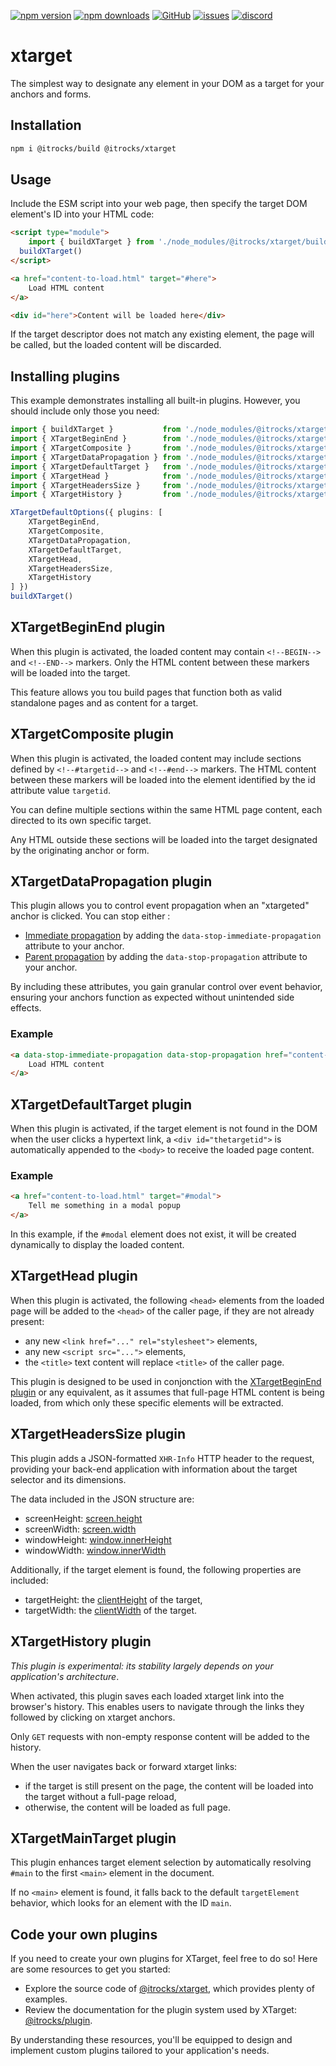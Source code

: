 [![npm version](https://img.shields.io/npm/v/@itrocks/xtarget?logo=npm)](https://www.npmjs.org/package/@itrocks/xtarget)
[![npm downloads](https://img.shields.io/npm/dm/@itrocks/xtarget)](https://www.npmjs.org/package/@itrocks/xtarget)
[![GitHub](https://img.shields.io/github/last-commit/itrocks-ts/xtarget?color=2dba4e&label=commit&logo=github)](https://github.com/itrocks-ts/xtarget)
[![issues](https://img.shields.io/github/issues/itrocks-ts/xtarget)](https://github.com/itrocks-ts/xtarget/issues)
[![discord](https://img.shields.io/discord/1314141024020467782?color=7289da&label=discord&logo=discord&logoColor=white)](https://25.re/ditr)

# xtarget

The simplest way to designate any element in your DOM as a target for your anchors and forms.

## Installation

```bash
npm i @itrocks/build @itrocks/xtarget
```

## Usage

Include the ESM script into your web page, then specify the target DOM element's ID into your HTML code:

```html
<script type="module">
	import { buildXTarget } from './node_modules/@itrocks/xtarget/build.js'
  buildXTarget()
</script>

<a href="content-to-load.html" target="#here">
	Load HTML content
</a>

<div id="here">Content will be loaded here</div>
```

If the target descriptor does not match any existing element, the page will be called,
but the loaded content will be discarded.

## Installing plugins

This example demonstrates installing all built-in plugins.
However, you should include only those you need:

```ts
import { buildXTarget }           from './node_modules/@itrocks/xtarget/build.js'
import { XTargetBeginEnd }        from './node_modules/@itrocks/xtarget/begin-end.js'
import { XTargetComposite }       from './node_modules/@itrocks/xtarget/composite.js'
import { XTargetDataPropagation } from './node_modules/@itrocks/xtarget/data-propagation.js'
import { XTargetDefaultTarget }   from './node_modules/@itrocks/xtarget/default-target.js'
import { XTargetHead }            from './node_modules/@itrocks/xtarget/head.js'
import { XTargetHeadersSize }     from './node_modules/@itrocks/xtarget/headers-size.js'
import { XTargetHistory }         from './node_modules/@itrocks/xtarget/history.js'

XTargetDefaultOptions({ plugins: [
	XTargetBeginEnd,
	XTargetComposite,
	XTargetDataPropagation,
	XTargetDefaultTarget,
	XTargetHead,
	XTargetHeadersSize,
	XTargetHistory
] })
buildXTarget()
```

## XTargetBeginEnd plugin

When this plugin is activated, the loaded content may contain `<!--BEGIN-->` and `<!--END-->` markers.
Only the HTML content between these markers will be loaded into the target.

This feature allows you tou build pages that function both as valid standalone pages and as content for a target.

## XTargetComposite plugin

When this plugin is activated, the loaded content may include sections defined by `<!--#targetid-->` and `<!--#end-->`
markers.
The HTML content between these markers will be loaded into the element identified by the id attribute value `targetid`.

You can define multiple sections within the same HTML page content, each directed to its own specific target.

Any HTML outside these sections will be loaded into the target designated by the originating anchor or form.

## XTargetDataPropagation plugin

This plugin allows you to control event propagation when an "xtargeted" anchor is clicked.
You can stop either :
- [Immediate propagation](https://developer.mozilla.org/docs/Web/API/Event/stopImmediatePropagation)
  by adding the `data-stop-immediate-propagation` attribute to your anchor.
- [Parent propagation](https://developer.mozilla.org/docs/Web/API/Event/stopPropagation)
  by adding the `data-stop-propagation` attribute to your anchor.

By including these attributes, you gain granular control over event behavior,
ensuring your anchors function as expected without unintended side effects.

### Example

```html
<a data-stop-immediate-propagation data-stop-propagation href="content-to-load.html" target="#here">
	Load HTML content
</a>
```

## XTargetDefaultTarget plugin

When this plugin is activated, if the target element is not found in the DOM when the user clicks a hypertext link,
a `<div id="thetargetid">` is automatically appended to the `<body>` to receive the loaded page content.

### Example

```html
<a href="content-to-load.html" target="#modal">
	Tell me something in a modal popup
</a>
```

In this example, if the `#modal` element does not exist, it will be created dynamically to display the loaded content.

## XTargetHead plugin

When this plugin is activated, the following `<head>` elements from the loaded page
will be added to the `<head>` of the caller page, if they are not already present:

- any new `<link href="..." rel="stylesheet">` elements,
- any new `<script src="...">` elements,
- the `<title>` text content will replace `<title>` of the caller page.

This plugin is designed to be used in conjonction with the [XTargetBeginEnd plugin](#xtargetbeginend-plugin)
or any equivalent, as it assumes that full-page HTML content is being loaded,
from which only these specific elements will be extracted.

## XTargetHeadersSize plugin

This plugin adds a JSON-formatted `XHR-Info` HTTP header to the request, providing your back-end application
with information about the target selector and its dimensions.

The data included in the JSON structure are:
- screenHeight: [screen.height](https://developer.mozilla.org/en-US/docs/Web/API/Screen/height)
- screenWidth: [screen.width](https://developer.mozilla.org/en-US/docs/Web/API/Screen/width)
- windowHeight: [window.innerHeight](https://developer.mozilla.org/docs/Web/API/Window/innerHeight)
- windowWidth: [window.innerWidth](https://developer.mozilla.org/docs/Web/API/Window/innerWidth)

Additionally, if the target element is found, the following properties are included:
- targetHeight: the [clientHeight](https://developer.mozilla.org/docs/Web/API/Element/clientHeight) of the target,
- targetWidth: the [clientWidth](https://developer.mozilla.org/docs/Web/API/Element/clientWidth) of the target.

## XTargetHistory plugin

*This plugin is experimental: its stability largely depends on your application's architecture*.

When activated, this plugin saves each loaded xtarget link into the browser's history.
This enables users to navigate through the links they followed by clicking on xtarget anchors.

Only `GET` requests with non-empty response content will be added to the history.

When the user navigates back or forward xtarget links:
- if the target is still present on the page, the content will be loaded into the target without a full-page reload,
- otherwise, the content will be loaded as full page.

## XTargetMainTarget plugin

This plugin enhances target element selection by automatically resolving `#main` to the first `<main>`
element in the document.

If no `<main>` element is found, it falls back to the default `targetElement` behavior,
which looks for an element with the ID `main`.

## Code your own plugins

If you need to create your own plugins for XTarget, feel free to do so!
Here are some resources to get you started:

- Explore the source code of [@itrocks/xtarget](https://github.com/itrocks-ts/xtarget/tree/master/src),
  which provides plenty of examples.
- Review the documentation for the plugin system used by XTarget:
  [@itrocks/plugin](https://www.npmjs.com/package/@itrocks/plugin).

By understanding these resources, you'll be equipped to design and implement custom plugins
tailored to your application's needs.
